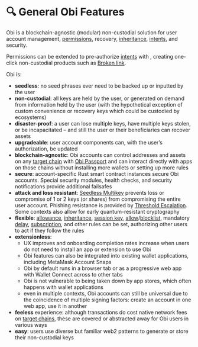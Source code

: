 # 🔍 General Obi Features

Obi is a blockchain-agnostic (modular) non-custodial solution for user account management, [permissions](../glossary.md#abstraction-rule), recovery, [inheritance](../glossary.md#inheritance), [intents](../glossary.md#intent), and security.

Permissions can be extended to pre-authorize [intents](../glossary.md#intent) with , creating one-click non-custodial products such as [Broken link](broken-reference "mention").

Obi is:

* **seedless**: no seed phrases ever need to be backed up or inputted by the user
* **non-custodial**: all keys are held by the user, or generated on demand from information held by the user (with the hypothetical exception of custom convenience or recovery keys which could be custodied by ecosystems)
* **disaster-proof**: a user can lose multiple keys, have multiple keys stolen, or be incapacitated  – and still the user or their beneficiaries can recover assets
* **upgradeable**: user account components can, with the user’s authorization, be updated
* **blockchain-agnostic**: Obi accounts can control addresses and assets on any [target chain](../glossary.md#target-chain) with [Obi Passport](broken-reference) and can interact directly with apps on those chains without installing more wallets or setting up more rules
* **secure**: account-specific Rust smart contract instances secure Obi accounts. Special security modules, health checks, and security notifications provide additional failsafes
* **attack and loss resistant**: [Seedless Multikey](broken-reference) prevents loss or compromise of 1 or 2 keys (or shares) from compromising the entire user account. Phishing resistance is provided by [Threshold Escalation](../the-obi-smart-account-suite/anti-cheat-sign-in/threshold-escalation.md). Some contexts also allow for early quantum-resistant cryptography
* **flexible**: [allowance](../glossary.md#spendlimit), [inheritance](../glossary.md#inheritance), [session key](../glossary.md#sessionkey), [allow](../glossary.md#allow-list)/[blocklist](../glossary.md#block-list), mandatory [delay](../glossary.md#delay-list), [subscription](../glossary.md#spendlimit), and other rules can be set, authorizing other users to act if they follow the rules
* **extensionless**:
  * UX improves and onboarding completion rates increase when users do not need to install an app or extension to use Obi
  * Obi features can also be integrated into existing wallet applications, including MetaMask Account Snaps
  * Obi by default runs in a browser tab or as a progressive web app with Wallet Connect across to other tabs
  * Obi is not vulnerable to being taken down by app stores, which often happens with wallet applications
  * even in multiple contexts, Obi accounts can still be universal due to the coincidence of multiple signing factors: create an account in one web app, use it in another
* **feeless** experience: although transactions do cost native network fees on [target chains](../glossary.md#target-chain), these are covered or abstracted away for Obi users in various ways
* **easy**: users use diverse but familiar web2 patterns to generate or store their non-custodial keys
